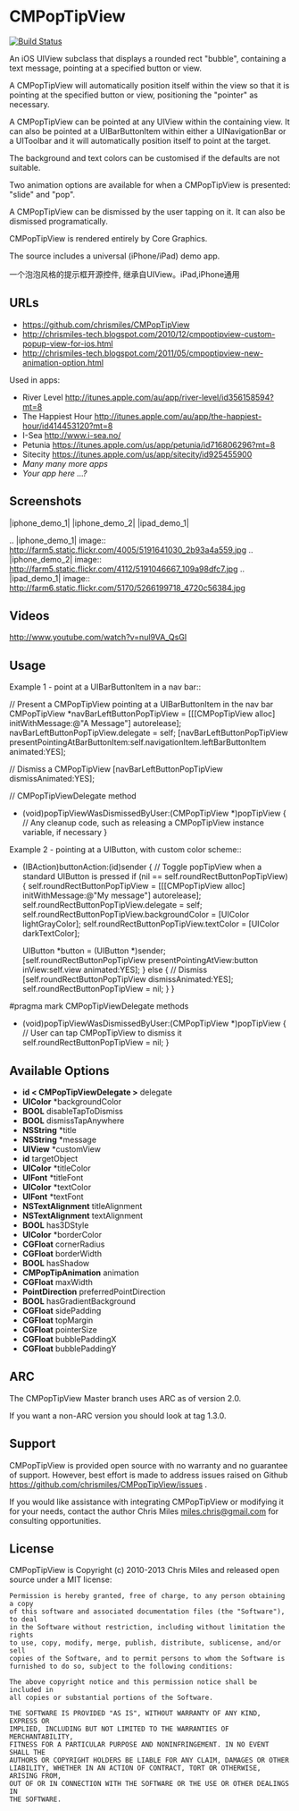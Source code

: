 CMPopTipView
============

[![Build Status](https://travis-ci.org/ixnixnixn/CMPopTipView.svg?branch=master)](https://travis-ci.org/ixnixnixn/CMPopTipView)

An iOS UIView subclass that displays a rounded rect "bubble", containing
a text message, pointing at a specified button or view.

A CMPopTipView will automatically position itself within the view so that
it is pointing at the specified button or view, positioning the "pointer"
as necessary.

A CMPopTipView can be pointed at any UIView within the containing view.
It can also be pointed at a UIBarButtonItem within either a UINavigationBar
or a UIToolbar and it will automatically position itself to point at the
target.

The background and text colors can be customised if the defaults are not
suitable.

Two animation options are available for when a CMPopTipView is presented:
"slide" and "pop".

A CMPopTipView can be dismissed by the user tapping on it.  It can also
be dismissed programatically.

CMPopTipView is rendered entirely by Core Graphics.

The source includes a universal (iPhone/iPad) demo app.

一个泡泡风格的提示框开源控件, 继承自UIView。iPad,iPhone通用


URLs
----

 * https://github.com/chrismiles/CMPopTipView
 * http://chrismiles-tech.blogspot.com/2010/12/cmpoptipview-custom-popup-view-for-ios.html
 * http://chrismiles-tech.blogspot.com/2011/05/cmpoptipview-new-animation-option.html

Used in apps:

 * River Level http://itunes.apple.com/au/app/river-level/id356158594?mt=8
 * The Happiest Hour http://itunes.apple.com/au/app/the-happiest-hour/id414453120?mt=8
 * I-Sea http://www.i-sea.no/
 * Petunia https://itunes.apple.com/us/app/petunia/id716806296?mt=8
 * Sitecity https://itunes.apple.com/us/app/sitecity/id925455900
 * *Many many more apps*
 * *Your app here ...?*


Screenshots
-----------

|iphone_demo_1| |iphone_demo_2| |ipad_demo_1|

.. |iphone_demo_1| image:: http://farm5.static.flickr.com/4005/5191641030_2b93a4a559.jpg
.. |iphone_demo_2| image:: http://farm5.static.flickr.com/4112/5191046667_109a98dfc7.jpg
.. |ipad_demo_1| image:: http://farm6.static.flickr.com/5170/5266199718_4720c56384.jpg


Videos
------

http://www.youtube.com/watch?v=nul9VA_QsGI


Usage
-----

Example 1 - point at a UIBarButtonItem in a nav bar::

  // Present a CMPopTipView pointing at a UIBarButtonItem in the nav bar
  CMPopTipView *navBarLeftButtonPopTipView = [[[CMPopTipView alloc] initWithMessage:@"A Message"] autorelease];
  navBarLeftButtonPopTipView.delegate = self;
  [navBarLeftButtonPopTipView presentPointingAtBarButtonItem:self.navigationItem.leftBarButtonItem animated:YES];

  // Dismiss a CMPopTipView
  [navBarLeftButtonPopTipView dismissAnimated:YES];

  // CMPopTipViewDelegate method
  - (void)popTipViewWasDismissedByUser:(CMPopTipView *)popTipView {
    // Any cleanup code, such as releasing a CMPopTipView instance variable, if necessary
  }


Example 2 - pointing at a UIButton, with custom color scheme::

  - (IBAction)buttonAction:(id)sender {
    // Toggle popTipView when a standard UIButton is pressed
    if (nil == self.roundRectButtonPopTipView) {
      self.roundRectButtonPopTipView = [[[CMPopTipView alloc] initWithMessage:@"My message"] autorelease];
      self.roundRectButtonPopTipView.delegate = self;
      self.roundRectButtonPopTipView.backgroundColor = [UIColor lightGrayColor];
      self.roundRectButtonPopTipView.textColor = [UIColor darkTextColor];

      UIButton *button = (UIButton *)sender;
      [self.roundRectButtonPopTipView presentPointingAtView:button inView:self.view animated:YES];
    }
    else {
      // Dismiss
      [self.roundRectButtonPopTipView dismissAnimated:YES];
      self.roundRectButtonPopTipView = nil;
    }
  }

  #pragma mark CMPopTipViewDelegate methods
  - (void)popTipViewWasDismissedByUser:(CMPopTipView *)popTipView {
    // User can tap CMPopTipView to dismiss it
    self.roundRectButtonPopTipView = nil;
  }

Available Options
-----

* **id < CMPopTipViewDelegate >**	delegate
* **UIColor** 					*backgroundColor
* **BOOL** 						disableTapToDismiss
* **BOOL** 						dismissTapAnywhere
* **NSString**					*title
* **NSString**					*message
* **UIView**	                *customView
* **id**							targetObject
* **UIColor**					*titleColor
* **UIFont**						*titleFont
* **UIColor**					*textColor
* **UIFont**						*textFont
* **NSTextAlignment**			titleAlignment
* **NSTextAlignment**			textAlignment
* **BOOL**                    has3DStyle
* **UIColor**					*borderColor
* **CGFloat**                cornerRadius
* **CGFloat**					borderWidth
* **BOOL**                    hasShadow
* **CMPopTipAnimation**       animation
* **CGFloat**                 maxWidth
* **PointDirection**          preferredPointDirection
* **BOOL**                    hasGradientBackground
* **CGFloat**                 sidePadding
* **CGFloat**                 topMargin
* **CGFloat**                 pointerSize
* **CGFloat**                 bubblePaddingX
* **CGFloat**                 bubblePaddingY


ARC
---

The CMPopTipView Master branch uses ARC as of version 2.0.

If you want a non-ARC version you should look at tag 1.3.0.


Support
-------

CMPopTipView is provided open source with no warranty and no guarantee
of support. However, best effort is made to address issues raised on Github
https://github.com/chrismiles/CMPopTipView/issues .

If you would like assistance with integrating CMPopTipView or modifying
it for your needs, contact the author Chris Miles <miles.chris@gmail.com> for consulting
opportunities.


License
-------

CMPopTipView is Copyright (c) 2010-2013 Chris Miles and released open source
under a MIT license:

    Permission is hereby granted, free of charge, to any person obtaining a copy
    of this software and associated documentation files (the "Software"), to deal
    in the Software without restriction, including without limitation the rights
    to use, copy, modify, merge, publish, distribute, sublicense, and/or sell
    copies of the Software, and to permit persons to whom the Software is
    furnished to do so, subject to the following conditions:

    The above copyright notice and this permission notice shall be included in
    all copies or substantial portions of the Software.

    THE SOFTWARE IS PROVIDED "AS IS", WITHOUT WARRANTY OF ANY KIND, EXPRESS OR
    IMPLIED, INCLUDING BUT NOT LIMITED TO THE WARRANTIES OF MERCHANTABILITY,
    FITNESS FOR A PARTICULAR PURPOSE AND NONINFRINGEMENT. IN NO EVENT SHALL THE
    AUTHORS OR COPYRIGHT HOLDERS BE LIABLE FOR ANY CLAIM, DAMAGES OR OTHER
    LIABILITY, WHETHER IN AN ACTION OF CONTRACT, TORT OR OTHERWISE, ARISING FROM,
    OUT OF OR IN CONNECTION WITH THE SOFTWARE OR THE USE OR OTHER DEALINGS IN
    THE SOFTWARE.
